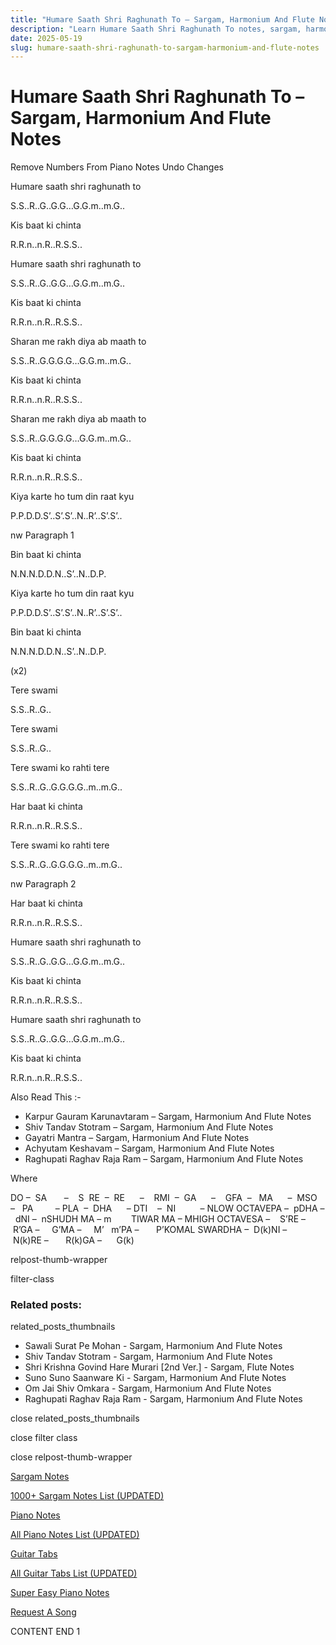 ```yaml
---
title: "Humare Saath Shri Raghunath To – Sargam, Harmonium And Flute Notes"
description: "Learn Humare Saath Shri Raghunath To notes, sargam, harmonium notations and flute notes. Easy step-by-step tutorial for beginners."
date: 2025-05-19
slug: humare-saath-shri-raghunath-to-sargam-harmonium-and-flute-notes
---
```


# Humare Saath Shri Raghunath To – Sargam, Harmonium And Flute Notes

Remove Numbers From Piano Notes
Undo Changes

Humare saath shri raghunath to

S.S..R..G..G.G…G.G.m..m.G..

Kis baat ki chinta

R.R.n..n.R..R.S.S..

Humare saath shri raghunath to

S.S..R..G..G.G…G.G.m..m.G..

Kis baat ki chinta

R.R.n..n.R..R.S.S..

Sharan me rakh diya ab maath to

S.S..R..G.G.G.G…G.G.m..m.G..

Kis baat ki chinta

R.R.n..n.R..R.S.S..

Sharan me rakh diya ab maath to

S.S..R..G.G.G.G…G.G.m..m.G..

Kis baat ki chinta

R.R.n..n.R..R.S.S..

Kiya karte ho tum din raat kyu

P.P.D.D.S’..S’.S’..N..R’..S’.S’..

nw Paragraph 1

Bin baat ki chinta

N.N.N.D.D.N..S’..N..D.P.

Kiya karte ho tum din raat kyu

P.P.D.D.S’..S’.S’..N..R’..S’.S’..

Bin baat ki chinta

N.N.N.D.D.N..S’..N..D.P.

(x2)

Tere swami

S.S..R..G..

Tere swami

S.S..R..G..

Tere swami ko rahti tere

S.S..R..G..G.G.G.G..m..m.G..

Har baat ki chinta

R.R.n..n.R..R.S.S..

Tere swami ko rahti tere

S.S..R..G..G.G.G.G..m..m.G..

nw Paragraph 2

Har baat ki chinta

R.R.n..n.R..R.S.S..

Humare saath shri raghunath to

S.S..R..G..G.G…G.G.m..m.G..

Kis baat ki chinta

R.R.n..n.R..R.S.S..

Humare saath shri raghunath to

S.S..R..G..G.G…G.G.m..m.G..

Kis baat ki chinta

R.R.n..n.R..R.S.S..

Also Read This :-

* Karpur Gauram Karunavtaram – Sargam, Harmonium And Flute Notes
* Shiv Tandav Stotram – Sargam, Harmonium And Flute Notes
* Gayatri Mantra – Sargam, Harmonium And Flute Notes
* Achyutam Keshavam – Sargam, Harmonium And Flute Notes
* Raghupati Raghav Raja Ram – Sargam, Harmonium And Flute Notes

Where

DO –  SA       –    S  RE  –  RE      –    RMI  –  GA      –    GFA  –   MA      –  MSO  –   PA         – PLA  –  DHA      – DTI    –  NI          – NLOW OCTAVEPA –  pDHA –  dNI –  nSHUDH MA – m        TIWAR MA – MHIGH OCTAVESA –    S’RE –     R’GA –     G’MA –     M’   m’PA –       P’KOMAL SWARDHA –  D(k)NI –       N(k)RE –       R(k)GA –      G(k)

relpost-thumb-wrapper

filter-class

### Related posts:

related_posts_thumbnails

* Sawali Surat Pe Mohan - Sargam, Harmonium And Flute Notes
* Shiv Tandav Stotram - Sargam, Harmonium And Flute Notes
* Shri Krishna Govind Hare Murari [2nd Ver.] - Sargam, Flute Notes
* Suno Suno Saanware Ki - Sargam, Harmonium And Flute Notes
* Om Jai Shiv Omkara - Sargam, Harmonium And Flute Notes
* Raghupati Raghav Raja Ram - Sargam, Harmonium And Flute Notes

close related_posts_thumbnails

close filter class

close relpost-thumb-wrapper

[Sargam Notes](https://www.notationsworld.com/sargam-notes.html)

[1000+ Sargam Notes List (UPDATED)](https://www.notationsworld.com/all-songs-list-sargam-notes.html)

[Piano Notes](https://www.notationsworld.com/piano-notes.html)

[All Piano Notes List (UPDATED)](https://www.notationsworld.com/all-songs-list-piano-notes.html)

[Guitar Tabs](https://www.notationsworld.com/guitar-tabs.html)

[All Guitar Tabs List (UPDATED)](https://www.notationsworld.com/all-songs-list-guitar-tabs.html)

[Super Easy Piano Notes](https://studywall.in/)

[Request A Song](https://www.notationsworld.com/request-a-song.html)

CONTENT END 1

